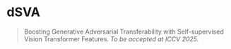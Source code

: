 # dSVA

> Boosting Generative Adversarial Transferability with Self-supervised Vision Transformer Features. *To be accepted at ICCV 2025.*
